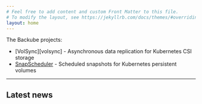 ```yaml
---
# Feel free to add content and custom Front Matter to this file.
# To modify the layout, see https://jekyllrb.com/docs/themes/#overriding-theme-defaults
layout: home
---
```

The Backube projects:

- [VolSync][volsync] - Asynchronous data
  replication for Kubernetes CSI storage
- [SnapScheduler][snapscheduler] - Scheduled snapshots for Kubernetes persistent volumes

[volsyc]: https://volsync.readthedocs.io/
[snapscheduler]: https://backube.github.io/snapscheduler/

----

## Latest news
